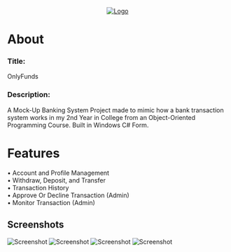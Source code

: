 <div align="center">
  <a href="https://i.imgur.com/pBSvZO9.png">
    <img src="https://i.imgur.com/pBSvZO9.png" alt="Logo">
  </a>
</div>

# About

### Title:
OnlyFunds

### Description:
A Mock-Up Banking System Project made to mimic how a bank transaction system works in my 2nd Year in College from an Object-Oriented Programming Course. Built in Windows C# Form.

# Features

• Account and Profile Management
<br />
• Withdraw, Deposit, and Transfer
<br />
• Transaction History
<br />
• Approve Or Decline Transaction (Admin)
<br />
• Monitor Transaction (Admin)

## Screenshots

![Screenshot](https://i.imgur.com/IyAgpZW.png)
![Screenshot](https://i.imgur.com/X7VhOYi.png)
![Screenshot](https://i.imgur.com/9CFfQeM.png)
![Screenshot](https://i.imgur.com/dpkUZcN.png)
